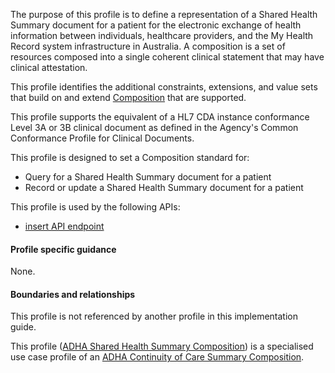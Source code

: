 The purpose of this profile is to define a representation of a Shared Health Summary document for a patient for the electronic exchange of health information between individuals, healthcare providers, and the My Health Record system infrastructure in Australia. A composition is a set of resources composed into a single coherent clinical statement that may have clinical attestation.

This profile identifies the additional constraints, extensions, and value sets that build on and extend [Composition](http://hl7.org/fhir/R4/composition.html) that are supported. 

This profile supports the equivalent of a HL7 CDA instance conformance Level 3A or 3B clinical document as defined in the Agency's Common Conformance Profile for Clinical Documents.

This profile is designed to set a Composition standard for:
* Query for a Shared Health Summary document for a patient
* Record or update a Shared Health Summary document for a patient

This profile is used by the following APIs:
* [insert API endpoint](StructureDefinition-TBD-1.html)


#### Profile specific guidance
None.


#### Boundaries and relationships
This profile is not referenced by another profile in this implementation guide.  

This profile ([ADHA Shared Health Summary Composition](StructureDefinition-dh-composition-shs-1.html)) is a specialised use case profile of an [ADHA Continuity of Care Summary Composition](StructureDefinition-dh-composition-cocs-1.html).

